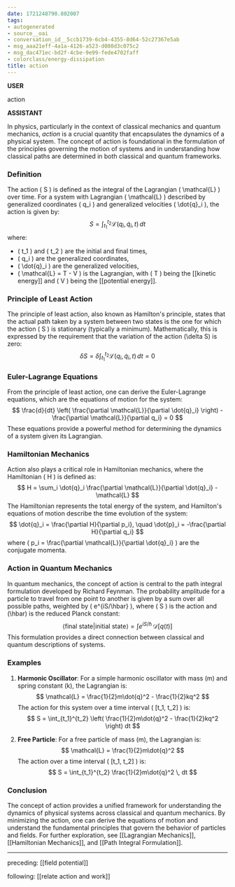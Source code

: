 ```yaml
---
date: 1721248790.802007
tags:
- autogenerated
- source__oai
- conversation_id__5ccb1739-6cb4-4355-8d64-52c27367e5ab
- msg_aaa21eff-4a1a-4126-a523-d080d3c075c2
- msg_dac471ec-bd2f-4cbe-9e99-fede4702faff
- colorclass/energy-dissipation
title: action
---
```


**USER**

action


**ASSISTANT**

In physics, particularly in the context of classical mechanics and quantum mechanics, *action* is a crucial quantity that encapsulates the dynamics of a physical system. The concept of action is foundational in the formulation of the principles governing the motion of systems and in understanding how classical paths are determined in both classical and quantum frameworks.

### Definition

The action \( S \) is defined as the integral of the Lagrangian \( \mathcal{L} \) over time. For a system with Lagrangian \( \mathcal{L} \) described by generalized coordinates \( q_i \) and generalized velocities \( \dot{q}_i \), the action is given by:
$$
S = \int_{t_1}^{t_2} \mathcal{L}(q_i, \dot{q}_i, t) \, dt
$$
where:
- \( t_1 \) and \( t_2 \) are the initial and final times,
- \( q_i \) are the generalized coordinates,
- \( \dot{q}_i \) are the generalized velocities,
- \( \mathcal{L} = T - V \) is the Lagrangian, with \( T \) being the [[kinetic energy]] and \( V \) being the [[potential energy]].

### Principle of Least Action

The principle of least action, also known as Hamilton's principle, states that the actual path taken by a system between two states is the one for which the action \( S \) is stationary (typically a minimum). Mathematically, this is expressed by the requirement that the variation of the action \(\delta S\) is zero:
$$
\delta S = \delta \int_{t_1}^{t_2} \mathcal{L}(q_i, \dot{q}_i, t) \, dt = 0
$$

### Euler-Lagrange Equations

From the principle of least action, one can derive the Euler-Lagrange equations, which are the equations of motion for the system:
$$
\frac{d}{dt} \left( \frac{\partial \mathcal{L}}{\partial \dot{q}_i} \right) - \frac{\partial \mathcal{L}}{\partial q_i} = 0
$$
These equations provide a powerful method for determining the dynamics of a system given its Lagrangian.

### Hamiltonian Mechanics

Action also plays a critical role in Hamiltonian mechanics, where the Hamiltonian \( H \) is defined as:
$$
H = \sum_i \dot{q}_i \frac{\partial \mathcal{L}}{\partial \dot{q}_i} - \mathcal{L}
$$
The Hamiltonian represents the total energy of the system, and Hamilton's equations of motion describe the time evolution of the system:
$$
\dot{q}_i = \frac{\partial H}{\partial p_i}, \quad \dot{p}_i = -\frac{\partial H}{\partial q_i}
$$
where \( p_i = \frac{\partial \mathcal{L}}{\partial \dot{q}_i} \) are the conjugate momenta.

### Action in Quantum Mechanics

In quantum mechanics, the concept of action is central to the path integral formulation developed by Richard Feynman. The probability amplitude for a particle to travel from one point to another is given by a sum over all possible paths, weighted by \( e^{iS/\hbar} \), where \( S \) is the action and \(\hbar\) is the reduced Planck constant:
$$
\langle \text{final state} | \text{initial state} \rangle = \int e^{iS/\hbar} \, \mathcal{D}[q(t)]
$$
This formulation provides a direct connection between classical and quantum descriptions of systems.

### Examples

1. **Harmonic Oscillator**:
   For a simple harmonic oscillator with mass \(m\) and spring constant \(k\), the Lagrangian is:
   $$
   \mathcal{L} = \frac{1}{2}m\dot{q}^2 - \frac{1}{2}kq^2
   $$
   The action for this system over a time interval \( [t_1, t_2] \) is:
   $$
   S = \int_{t_1}^{t_2} \left( \frac{1}{2}m\dot{q}^2 - \frac{1}{2}kq^2 \right) dt
   $$

2. **Free Particle**:
   For a free particle of mass \(m\), the Lagrangian is:
   $$
   \mathcal{L} = \frac{1}{2}m\dot{q}^2
   $$
   The action over a time interval \( [t_1, t_2] \) is:
   $$
   S = \int_{t_1}^{t_2} \frac{1}{2}m\dot{q}^2 \, dt
   $$

### Conclusion

The concept of action provides a unified framework for understanding the dynamics of physical systems across classical and quantum mechanics. By minimizing the action, one can derive the equations of motion and understand the fundamental principles that govern the behavior of particles and fields. For further exploration, see [[Lagrangian Mechanics]], [[Hamiltonian Mechanics]], and [[Path Integral Formulation]].


---

preceding: [[field potential]]  


following: [[relate action and work]]
